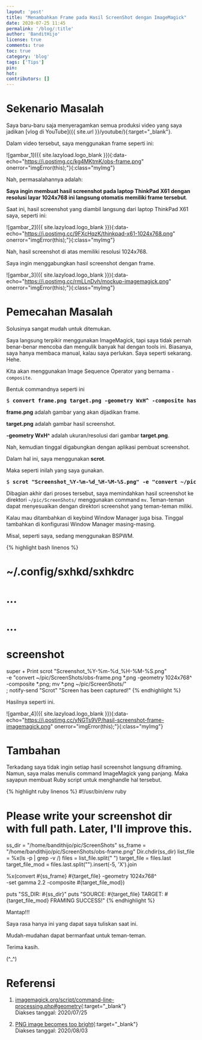 ```yaml
---
layout: 'post'
title: "Menambahkan Frame pada Hasil ScreenShot dengan ImageMagick"
date: 2020-07-25 11:45
permalink: '/blog/:title'
author: 'BanditHijo'
license: true
comments: true
toc: true
category: 'blog'
tags: ['Tips']
pin:
hot:
contributors: []
---
```


# Sekenario Masalah

Saya baru-baru saja menyeragamkan semua produksi video yang saya jadikan [vlog di YouTube]({{ site.url }}/youtube/){:target="_blank"}.

Dalam video tersebut, saya menggunakan frame seperti ini:

![gambar_1]({{ site.lazyload.logo_blank }}){:data-echo="https://i.postimg.cc/kg4MKtmK/obs-frame.png" onerror="imgError(this);"}{:class="myImg"}

Nah, permasalahannya adalah:

**Saya ingin membuat hasil screenshot pada laptop ThinkPad X61 dengan resolusi layar 1024x768 ini langsung otomatis memiliki frame tersebut**.

Saat ini, hasil screenshot yang diambil langsung dari laptop ThinkPad X61 saya, seperti ini:

![gambar_2]({{ site.lazyload.logo_blank }}){:data-echo="https://i.postimg.cc/9FXcHqzK/thinkpad-x61-1024x768.png" onerror="imgError(this);"}{:class="myImg"}

Nah, hasil screenshot di atas memiliki resolusi 1024x768.

Saya ingin menggabungkan hasil screenshot dengan frame.

![gambar_3]({{ site.lazyload.logo_blank }}){:data-echo="https://i.postimg.cc/rmLLnDvh/mockup-imagemagick.png" onerror="imgError(this);"}{:class="myImg"}

# Pemecahan Masalah

Solusinya sangat mudah untuk ditemukan.

Saya langsung terpikir menggunakan ImageMagick, tapi saya tidak pernah benar-benar mencoba dan mengulik banyak hal dengan tools ini. Biasanya, saya hanya membaca manual, kalau saya perlukan. Saya seperti sekarang. Hehe.

Kita akan menggunakan Image Sequence Operator yang bernama `-composite`.

Bentuk commandnya seperti ini

<pre class="url">
$ <b>convert frame.png target.png -geometry WxH^ -composite hasil.png</b>
</pre>

**frame.png** adalah gambar yang akan dijadikan frame.

**target.png** adalah gambar hasil screenshot.

**-geometry WxH^** adalah ukuran/resolusi dari gambar **target.png**.

Nah, kemudian tinggal digabungkan dengan aplikasi pembuat screenshot.

Dalam hal ini, saya menggunakan **scrot**.

Maka seperti inilah yang saya gunakan.

<pre>
$ <b>scrot "Screenshot_%Y-%m-%d_%H-%M-%S.png" -e "convert ~/pic/ScreenShots/obs-frame.png *.png -geometry 1024x768^ -composite *.png; mv *.png ~/pic/ScreenShots/"</b>
</pre>

Dibagian akhir dari proses tersebut, saya memindahkan hasil screenshot ke direktori `~/pic/ScreenShots/` menggunakan command `mv`. Teman-teman dapat menyesuaikan dengan direktori screenshot yang teman-teman miliki.

Kalau mau ditambahkan di keybind Window Manager juga bisa. Tinggal tambahkan di konfigurasi Window Manager masing-masing.

Misal, seperti saya, sedang menggunakan BSPWM.

{% highlight bash linenos %}
# ~/.config/sxhkd/sxhkdrc

# ...
# ...

# screenshot
super + Print
    scrot "Screenshot_%Y-%m-%d_%H-%M-%S.png" \
    -e "convert ~/pic/ScreenShots/obs-frame.png *.png -geometry 1024x768^ \
    -composite *.png; mv *.png ~/pic/ScreenShots/" \
    ; notify-send "Scrot" "Screen has been captured!"
{% endhighlight %}

Hasilnya seperti ini.

![gambar_4]({{ site.lazyload.logo_blank }}){:data-echo="https://i.postimg.cc/yNGTs9VP/hasil-screenshot-frame-imagemagick.png" onerror="imgError(this);"}{:class="myImg"}

# Tambahan

Terkadang saya tidak ingin setiap hasil screenshot langsung diframing. Namun, saya malas menulis command ImageMagick yang panjang. Maka sayapun membuat Ruby script untuk menghandle hal tersebut.

{% highlight ruby linenos %}
#!/usr/bin/env ruby

# Please write your screenshot dir with full path. Later, I'll improve this.
ss_dir = "/home/bandithijo/pic/ScreenShots"
ss_frame = "/home/bandithijo/pic/ScreenShots/obs-frame.png"
Dir.chdir(ss_dir)
list_file = %x(ls -p | grep -v /)
files = list_file.split(" ")
target_file = files.last
target_file_mod = files.last.split("").insert(-5, 'X').join

%x(convert #{ss_frame} #{target_file} -geometry 1024x768^ \
-set gamma 2.2 -composite #{target_file_mod})

puts "SS_DIR: #{ss_dir}"
puts "SOURCE: #{target_file}
TARGET: #{target_file_mod}
FRAMING SUCCESS!"
{% endhighlight %}

Mantap!!!

Saya rasa hanya ini yang dapat saya tuliskan saat ini.

Mudah-mudahan dapat bermanfaat untuk teman-teman.

Terima kasih.

(^_^)








# Referensi


1. [imagemagick.org/script/command-line-processing.php#geometry](https://imagemagick.org/script/command-line-processing.php#geometry){:target="_blank"}
<br>Diakses tanggal: 2020/07/25

2. [PNG image becomes too bright](https://www.imagemagick.org/discourse-server/viewtopic.php?t=27131){:target="_blank"}
<br>Diakses tanggal: 2020/08/03
